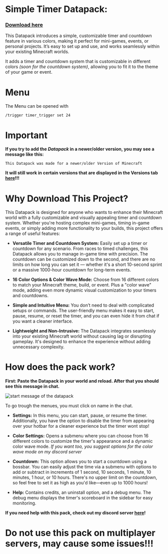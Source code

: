 # Simple Timer Datapack:

### [Download here](https://modrinth.com/datapack/timer-datapack/versions)

This Datapack introduces a simple, customizable timer and countdown feature in various colors, making it perfect for mini-games, events, or personal projects. It’s easy to set up and use, and works seamlessly within your existing Minecraft worlds.

It adds a timer and countdown system that is customizable in different colors _(soon for the countdown system)_, allowing you to fit it to the theme of your game or event.

# Menu
The Menu can be opened with
```
/trigger timer_trigger set 24
```

# Important
**If you try to add the _Datapack_ in a newer/older version, you may see a message like this:**
```
This Datapack was made for a newer/older Version of Minecraft
```
**It will still work in certain versions that are displayed in the Versions tab [here](https://modrinth.com/datapack/timer-datapack/versions)!!!**

# Why Download This Project?

This Datapack is designed for anyone who wants to enhance their Minecraft world with a fully customizable and visually appealing timer and countdown system. Whether you're hosting complex mini-games, timing in-game events, or simply adding more functionality to your builds, this project offers a range of useful features:

- **Versatile Timer and Countdown System:**
Easily set up a timer or countdown for any scenario. From races to timed challenges, this Datapack allows you to manage in-game time with precision. The countdown can be customized down to the second, and there are no limits on how long you can set it — whether it's a short 10-second sprint or a massive 1000-hour countdown for long-term events.

- **16 Color Options & Color Wave Mode:**
Choose from 16 different colors to match your Minecraft theme, build, or event. Plus a "color wave" mode, adding even more dynamic visual customization to your timers and countdowns.

- **Simple and Intuitive Menu:**
You don’t need to deal with complicated setups or commands. The user-friendly menu makes it easy to start, pause, resume, or reset the timer, and you can even hide it from chat if you want a cleaner interface.

- **Lightweight and Non-Intrusive:**
The Datapack integrates seamlessly into your existing Minecraft world without causing lag or disrupting gameplay. It's designed to enhance the experience without adding unnecessary complexity.

# How does the pack work?
**First: Paste the Datapack in your world and reload. After that you should see this message in chat.**

![start message of the datapack](https://cdn.modrinth.com/data/cached_images/4e6ba7093c31e099d8f625a5ed56aa0e1ac9d421.png)

To go trough the menues, you must click on name in the chat.

- **Settings:** In this menu, you can start, pause, or resume the timer. Additionally, you have the option to disable the timer from appearing over your hotbar for a cleaner experience but the timer wont stop!

- **Color Settings:** Opens a submenu where you can choose from 16 different colors to customize the timer's appearance and a dynamic color wave mode. _If you want too, you suggest options for the color wave mode on my discord server_

- **Countdown:** This option allows you to start a countdown using a bossbar. You can easily adjust the time via a submenu with options to add or subtract in increments of 1 second, 10 seconds, 1 minute, 10 minutes, 1 hour, or 10 hours. There's no upper limit on the countdown, so feel free to set it as high as you'd like—even up to 1000 hours!

- **Help:** Contains credits, an uninstall option, and a debug menu. The debug menu displays the timer's scoreboard in the sidebar for easy monitoring.

**If you need help with this pack, check out my discord server [here](https://discord.gg/9Jh8B8pkJa)!**

# Do not use this pack on multiplayer servers, may cause some issues!!!
